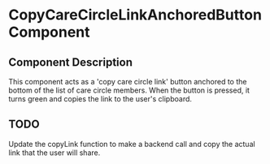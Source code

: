 # CopyCareCircleLinkAnchoredButton Component

## Component Description

This component acts as a 'copy care circle link' button anchored to the bottom of the list of care circle members. When the button is pressed, it turns green and copies the link to the user's clipboard.

## TODO

Update the copyLink function to make a backend call and copy the actual link that the user will share.
